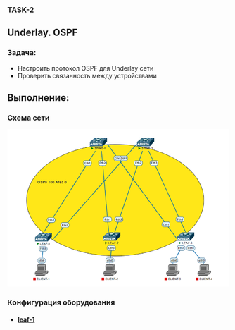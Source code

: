 ### TASK-2

## Underlay. OSPF

### Задача:

- Настроить протокол OSPF для Underlay сети
- Проверить связанность между устройствами

## Выполнение:

### Схема сети

![](pics/OSPF.PNG)


### Конфигурация оборудования

- #### [leaf-1](conf/leaf-1.txt)
